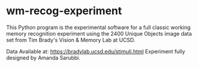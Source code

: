# wm-recog-experiment
This Python program is the experimental software for a full classic working memory recognition experiment using the 2400 Unique Objects image data set from Tim Brady's Vision &amp; Memory Lab at UCSD.

Data Available at: https://bradylab.ucsd.edu/stimuli.html
Experiment fully designed by Amanda Sarubbi.
